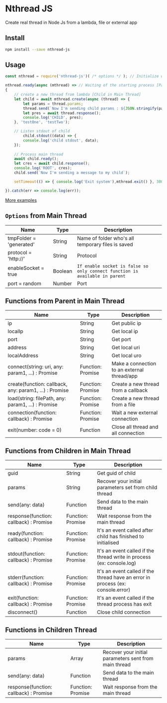 # Nthread JS
Create real thread in Node Js from a lambda, file or external app

## Install

``` bash
npm install --save nthread-js

``` 

## Usage
``` js
const nthread = require('nthread-js')( /* options */ ); // Initialize with option

nthread.ready(async (mthread) => // Waiting of the starting process [Parent in Main Thread]
{
	// create a new thread from lambda [Child in Main Thread]
	let child = await mthread.create(async (thread) => { 
		let params = thread.params;
		thread.send(`Now I'm sending child params : ${JSON.stringify(params)}`);
		let pres = await thread.response();
		console.log('CHILD', pres);
	}, 'testOne', 'testTwo');

	// Listen stdout of child
		child.stdout((data) => {
		console.log('child stdout', data);
	});
	
	// Process main thread
	await child.ready();
	let cres = await child.response();
	console.log('ROOT', cres);
	child.send(`Now I'm sending a message to my child`);

	setTimeout(() => { console.log('Exit system'),mthread.exit() }, 3000);

}).catch(err => console.log(err));

```

[More examples](https://github.com/dobobaie/nthread-js/tree/master/examples)

## `Options` from Main Thread

| Name                      | Type     | Description         
| ------------------------- | -------- | ------------
| tmpFolder = 'generated'   | String   | Name of folder who's all temporary files is saved 
| protocol = 'http://'      | String   | Protocol
| enableSocket = true       | Boolean  | `If enable socket is false so only connect function is available in parent`
| port = random             | Number   | Port

## Functions from Parent in Main Thread

| Name                                                    | Type              | Description         
| ------------------------------------------------------- | ------------------| ------------
| ip                                                      | String            | Get public ip
| localIp                                                 | String            | Get local ip
| port                                                    | String            | Get port
| address                                                 | String            | Get local uri
| localAddress                                            | String            | Get local uro
| connect(string: uri, any: param1, ...) : Promise        | Function: Promise | Make a connection to an external thread/app
| create(function: callback, any: param1, ...) : Promise  | Function: Promise | Create a new thread from a callback
| load(string: filePath, any: param1, ...) : Promise      | Function: Promise | Create a new thread from a file
| connection(function: callback) : Promise                | Function: Promise | Wait a new external connection
| exit(number: code = 0)                                  | Function          | Close all thread and all connection


## Functions from Children in Main Thread

| Name                                     | Type              | Description         
| ---------------------------------------- | ------------------| ------------
| guid                                     | String            | Get guid of child
| params                                   | String            | Recover your initial parameters set from child thread
| send(any: data)                          | Function          | Send data to the main thread
| response(function: callback) : Promise   | Function: Promise | Wait response from the main thread
| ready(function: callback) : Promise      | Function: Promise | It's an event called after child has finished to initialised
| stdout(function: callback) : Promise     | Function: Promise | It's an event called if the thread write in process (ex: console.log)
| stderr(function: callback) : Promise     | Function: Promise | It's an event called if the thread have an error in process (ex: console.error)
| exit(function: callback) : Promise       | Function: Promise | It's an event called if the thread process has exit
| disconnect()                             | Function          | Close child connection

## Functions in Children Thread

| Name                                     | Type              | Description         
| ---------------------------------------- | ------------------| ------------
| params                                   | Array             | Recover your initial parameters sent from main thread 
| send(any: data)                          | Function          | Send data to the main thread
| response(function: callback) : Promise   | Function: Promise | Wait response from the main thread
